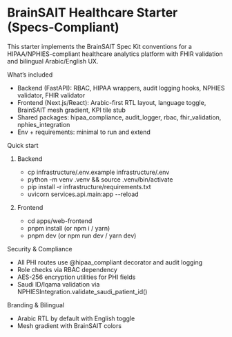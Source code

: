 # BrainSAIT Healthcare Starter (Specs-Compliant)

This starter implements the BrainSAIT Spec Kit conventions for a HIPAA/NPHIES-compliant healthcare analytics platform with FHIR validation and bilingual Arabic/English UX.

What’s included
- Backend (FastAPI): RBAC, HIPAA wrappers, audit logging hooks, NPHIES validator, FHIR validator
- Frontend (Next.js/React): Arabic-first RTL layout, language toggle, BrainSAIT mesh gradient, KPI tile stub
- Shared packages: hipaa_compliance, audit_logger, rbac, fhir_validation, nphies_integration
- Env + requirements: minimal to run and extend

Quick start
1) Backend
   - cp infrastructure/.env.example infrastructure/.env
   - python -m venv .venv && source .venv/bin/activate
   - pip install -r infrastructure/requirements.txt
   - uvicorn services.api.main:app --reload

2) Frontend
   - cd apps/web-frontend
   - pnpm install (or npm i / yarn)
   - pnpm dev (or npm run dev / yarn dev)

Security & Compliance
- All PHI routes use @hipaa_compliant decorator and audit logging
- Role checks via RBAC dependency
- AES-256 encryption utilities for PHI fields
- Saudi ID/Iqama validation via NPHIESIntegration.validate_saudi_patient_id()

Branding & Bilingual
- Arabic RTL by default with English toggle
- Mesh gradient with BrainSAIT colors